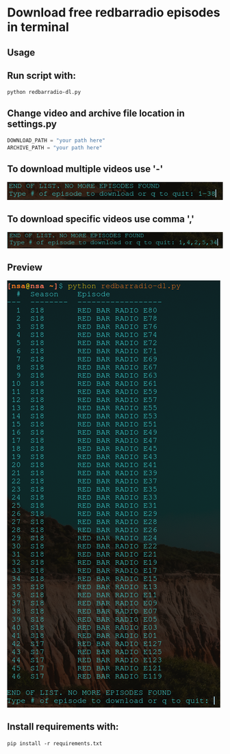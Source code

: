 # Download free redbarradio episodes in terminal

## Usage

Run script with:
-
  ```
  python redbarradio-dl.py  
  ```

## Change video and archive file location in settings.py
``` python
DOWNLOAD_PATH = "your path here"
ARCHIVE_PATH = "your path here"
```

## To download multiple videos use '-'
![Image of dash ](preview/dash.png)


## To download specific videos use comma ','
![Image of comma ](preview/comma.png)

## Preview
![Image of main ](preview/main.png)

## Install requirements with:
```
pip install -r requirements.txt
```

